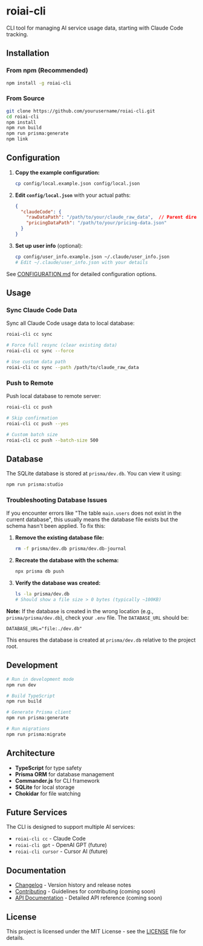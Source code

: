 # roiai-cli

CLI tool for managing AI service usage data, starting with Claude Code tracking.

## Installation

### From npm (Recommended)

```bash
npm install -g roiai-cli
```

### From Source

```bash
git clone https://github.com/yourusername/roiai-cli.git
cd roiai-cli
npm install
npm run build
npm run prisma:generate
npm link
```

## Configuration

1. **Copy the example configuration:**
   ```bash
   cp config/local.example.json config/local.json
   ```

2. **Edit `config/local.json`** with your actual paths:
   ```json
   {
     "claudeCode": {
       "rawDataPath": "/path/to/your/claude_raw_data",  // Parent directory, not projects/
       "pricingDataPath": "/path/to/your/pricing-data.json"
     }
   }
   ```

3. **Set up user info** (optional):
   ```bash
   cp config/user_info.example.json ~/.claude/user_info.json
   # Edit ~/.claude/user_info.json with your details
   ```

See [CONFIGURATION.md](CONFIGURATION.md) for detailed configuration options.

## Usage

### Sync Claude Code Data

Sync all Claude Code usage data to local database:

```bash
roiai-cli cc sync

# Force full resync (clear existing data)
roiai-cli cc sync --force

# Use custom data path
roiai-cli cc sync --path /path/to/claude_raw_data
```

### Push to Remote

Push local database to remote server:

```bash
roiai-cli cc push

# Skip confirmation
roiai-cli cc push --yes

# Custom batch size
roiai-cli cc push --batch-size 500
```

## Database

The SQLite database is stored at `prisma/dev.db`. You can view it using:

```bash
npm run prisma:studio
```

### Troubleshooting Database Issues

If you encounter errors like "The table `main.users` does not exist in the current database", this usually means the database file exists but the schema hasn't been applied. To fix this:

1. **Remove the existing database file:**
   ```bash
   rm -f prisma/dev.db prisma/dev.db-journal
   ```

2. **Recreate the database with the schema:**
   ```bash
   npx prisma db push
   ```

3. **Verify the database was created:**
   ```bash
   ls -la prisma/dev.db
   # Should show a file size > 0 bytes (typically ~100KB)
   ```

**Note:** If the database is created in the wrong location (e.g., `prisma/prisma/dev.db`), check your `.env` file. The `DATABASE_URL` should be:
```
DATABASE_URL="file:./dev.db"
```
This ensures the database is created at `prisma/dev.db` relative to the project root.

## Development

```bash
# Run in development mode
npm run dev

# Build TypeScript
npm run build

# Generate Prisma client
npm run prisma:generate

# Run migrations
npm run prisma:migrate
```

## Architecture

- **TypeScript** for type safety
- **Prisma ORM** for database management
- **Commander.js** for CLI framework
- **SQLite** for local storage
- **Chokidar** for file watching

## Future Services

The CLI is designed to support multiple AI services:
- `roiai-cli cc` - Claude Code
- `roiai-cli gpt` - OpenAI GPT (future)
- `roiai-cli cursor` - Cursor AI (future)

## Documentation

- [Changelog](CHANGELOG.md) - Version history and release notes
- [Contributing](CONTRIBUTING.md) - Guidelines for contributing (coming soon)
- [API Documentation](docs/api.md) - Detailed API reference (coming soon)

## License

This project is licensed under the MIT License - see the [LICENSE](LICENSE) file for details.
